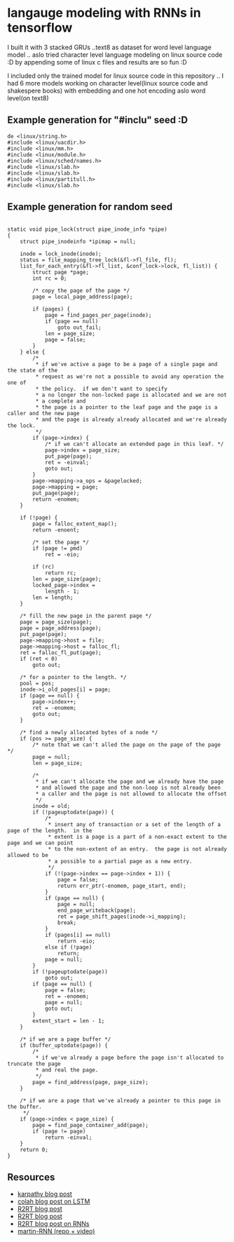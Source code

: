 # langauge modeling with RNNs in tensorflow

I built it with 3 stacked GRUs ..text8 as dataset for word level language model .. aslo tried character level language modeling on linux source code :D by appending some of linux c files and results are so fun :D

I included only the trained model for linux source code in this repository .. I had 6 more models working on character level(linux source code and shakespere books) with embedding and one hot encoding aslo word level(on text8)

## Example generation for "#inclu" seed :D 

```
de <linux/string.h>
#include <linux/uacdir.h>
#include <linux/mm.h>
#include <linux/module.h>
#include <linux/sched/names.h>
#include <linux/slab.h>
#include <linux/slab.h>
#include <linux/partitull.h>
#include <linux/slab.h>

```

## Example generation for random seed 
```

static void pipe_lock(struct pipe_inode_info *pipe)
{
	struct pipe_inodeinfo *ipimap = null;

	inode = lock_inode(inode);
	status = file_mapping_tree_lock(&fl->fl_file, fl);
	list_for_each_entry(&fl->fl_list, &conf_lock->lock, fl_list)) {
		struct page *page;
		int rc = 0;

		/* copy the page of the page */
		page = local_page_address(page);

		if (pages) {
			page = find_pages_per_page(inode);
			if (page == null)
				goto out_fail;
			len = page_size;
			page = false;
		}
	} else {
		/*
		 * if we've active a page to be a page of a single page and the state of the
		 * request as we're not a possible to avoid any operation the one of
		 * the policy.  if we don't want to specify
		 * a no longer the non-locked page is allocated and we are not
		 * a complete and
		 * the page is a pointer to the leaf page and the page is a caller and the new page
		 * and the page is already already allocated and we're already the lock.
		 */
		if (page->index) {
			/* if we can't allocate an extended page in this leaf. */
			page->index = page_size;
			put_page(page);
			ret = -einval;
			goto out;
		}
		page->mapping->a_ops = &pagelocked;
		page->mapping = page;
		put_page(page);
		return -enomem;
	}

	if (!page) {
		page = falloc_extent_map();
		return -enoent;

		/* set the page */
		if (page != pmd)
			ret = -eio;

		if (rc)
			return rc;
		len = page_size(page);
		locked_page->index =
			length - 1;
		len = length;
	}

	/* fill the new page in the parent page */
	page = page_size(page);
	page = page_address(page);
	put_page(page);
	page->mapping->host = file;
	page->mapping->host = falloc_fl;
	ret = falloc_fl_put(page);
	if (ret < 0)
		goto out;

	/* for a pointer to the length. */
	pool = pos;
	inode->i_old_pages[i] = page;
	if (page == null) {
		page->index++;
		ret = -enomem;
		goto out;
	}

	/* find a newly allocated bytes of a node */
	if (pos >= page_size) {
		/* note that we can't alled the page on the page of the page */
		page = null;
		len = page_size;

		/*
		 * if we can't allocate the page and we already have the page
		 * and allowed the page and the non-loop is not already been
		 * a caller and the page is not allowed to allocate the offset
		 */
		inode = old;
		if (!pageuptodate(page)) {
			/*
			 * insert any of transaction or a set of the length of a page of the length.  in the
			 * extent is a page is a part of a non-exact extent to the page and we can point
			 * to the non-extent of an entry.  the page is not already allowed to be
			 * a possible to a partial page as a new entry.
			 */
			if (!(page->index == page->index + 1)) {
				page = false;
				return err_ptr(-enomem, page_start, end);
			}
			if (page == null) {
				page = null;
				end_page_writeback(page);
				ret = page_shift_pages(inode->i_mapping);
				break;
			}
			if (pages[i] == null)
				return -eio;
			else if (!page)
				return;
			page = null;
		}
		if (!pageuptodate(page))
			goto out;
		if (page == null) {
			page = false;
			ret = -enomem;
			page = null;
			goto out;
		}
		extent_start = len - 1;
	}

	/* if we are a page buffer */
	if (buffer_uptodate(page)) {
		/*
		 * if we've already a page before the page isn't allocated to truncate the page
		 * and real the page.
		 */
		page = find_address(page, page_size);
	}

	/* if we are a page that we've already a pointer to this page in the buffer.
	 */
	if (page->index < page_size) {
		page = find_page_container_add(page);
		if (page != page)
			return -einval;
	}
	return 0;
}

```

## Resources

* [karpathy blog post](http://karpathy.github.io/2015/05/21/rnn-effectiveness/)
* [colah blog post on LSTM](http://colah.github.io/posts/2015-08-Understanding-LSTMs/)
* [R2RT blog post](https://r2rt.com/recurrent-neural-networks-in-tensorflow-i.html)
* [R2RT blog post](https://r2rt.com/recurrent-neural-networks-in-tensorflow-ii.html)
* [R2RT blog post on RNNs](https://r2rt.com/written-memories-understanding-deriving-and-extending-the-lstm.html)
* [martin-RNN (repo + video)](https://github.com/martin-gorner/tensorflow-rnn-shakespeare)



